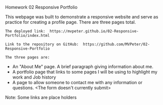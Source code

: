 Homework 02 Responsive Portfolio

This webpage was built to demonstrate a responsive website and serve as practice for creating a profile page.  There are three pages total.  

    The deployed link:  https://mvpeter.github.io/02-Responsive-Portfolio/index.html

    Link to the repository on GitHub:  https://github.com/MVPeter/02-Responsive-Portfolio

    The three pages are: 

- An "About Me" page.  A brief paragraph giving information about me.
- A portfolio page that links to some pages I will be using to highlight my work and Job history
- A page to allow someone to contact me with any information or questions.  <The form doesn't currently submit>

Note: Some links are place holders